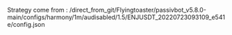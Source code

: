 Strategy come from : /direct_from_git/Flyingtoaster/passivbot_v5.8.0-main/configs/harmony/1m/audisabled/1.5/ENJUSDT_20220723093109_e541e/config.json
